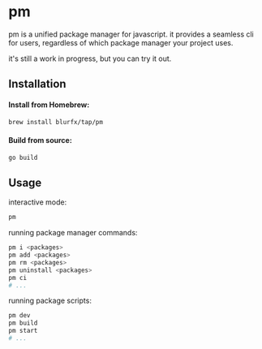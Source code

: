 # pm

pm is a unified package manager for javascript.
it provides a seamless cli for users, regardless of which package manager your project uses.

it's still a work in progress, but you can try it out.

## Installation

#### Install from Homebrew:

```sh
brew install blurfx/tap/pm
```

#### Build from source:

```sh
go build
```

## Usage

interactive mode:

```sh
pm
```

running package manager commands:

```sh
pm i <packages>
pm add <packages>
pm rm <packages>
pm uninstall <packages>
pm ci
# ...
```

running package scripts:

```sh
pm dev
pm build
pm start
# ...
```
